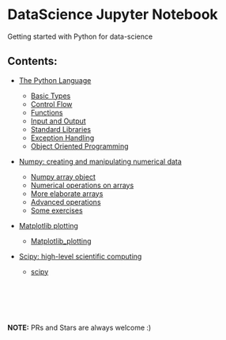 # DataScience Jupyter Notebook
Getting started with Python for data-science

## Contents:

* [The Python Language](https://github.com/SrGrace/DataScience_Jupyter_Notebook/tree/master/The_Python_Language)
  * [Basic Types](https://github.com/SrGrace/DataScience_Jupyter_Notebook/blob/master/The_Python_Language/basics_containers_operators.ipynb)
  * [Control Flow](https://github.com/SrGrace/DataScience_Jupyter_Notebook/blob/master/The_Python_Language/control_flow.ipynb)
  * [Functions](https://github.com/SrGrace/DataScience_Jupyter_Notebook/blob/master/The_Python_Language/functions.ipynb)
  * [Input and Output](https://github.com/SrGrace/DataScience_Jupyter_Notebook/blob/master/The_Python_Language/Input_and_Output.ipynb)
  * [Standard Libraries](https://github.com/SrGrace/DataScience_Jupyter_Notebook/blob/master/The_Python_Language/standard_libraries.ipynb)
  * [Exception Handling](https://github.com/SrGrace/DataScience_Jupyter_Notebook/blob/master/The_Python_Language/Exception_handling.ipynb)
  * [Object Oriented Programming](https://github.com/SrGrace/DataScience_Jupyter_Notebook/blob/master/The_Python_Language/object_oriented_programming_(OOP).ipynb)
  
* [Numpy: creating and manipulating numerical data](https://github.com/SrGrace/DataScience_Jupyter_Notebook/tree/master/Numpy)
  * [Numpy array object](https://github.com/SrGrace/DataScience_Jupyter_Notebook/blob/master/Numpy/Numpy_array_object.ipynb)
  * [Numerical operations on arrays](https://github.com/SrGrace/DataScience_Jupyter_Notebook/blob/master/Numpy/Numerical_operations_on_arrays.ipynb)
  * [More elaborate arrays](https://github.com/SrGrace/DataScience_Jupyter_Notebook/blob/master/Numpy/More_elaborate_arrays.ipynb)
  * [Advanced operations](https://github.com/SrGrace/DataScience_Jupyter_Notebook/blob/master/Numpy/Advanced_operations.ipynb)
  * [Some exercises](https://github.com/SrGrace/DataScience_Jupyter_Notebook/blob/master/Numpy/Some_exercises.ipynb)
  
* [Matplotlib plotting](https://github.com/SrGrace/DataScience_Jupyter_Notebook/tree/master/Matplotlib_plotting)
  * [Matplotlib_plotting](https://github.com/SrGrace/DataScience_Jupyter_Notebook/blob/master/Matplotlib_plotting/Matplotlib_plotting.ipynb)
  
* [Scipy: high-level scientific computing](https://github.com/SrGrace/DataScience_Jupyter_Notebook/tree/master/Scipy)
  * [scipy](https://github.com/SrGrace/DataScience_Jupyter_Notebook/blob/master/Scipy/scipy.ipynb)
  
  
  
  
  
<br><br><br><br>

**NOTE:** PRs and Stars are always welcome :)
